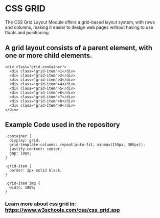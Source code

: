 # CSS GRID

The CSS Grid Layout Module offers a grid-based layout system, with rows and columns, making it easier to design web pages without having to use floats and positioning.

## A grid layout consists of a parent element, with one or more child elements.

    <div class="grid-container">
      <div class="grid-item">1</div>
      <div class="grid-item">2</div>
      <div class="grid-item">3</div>
      <div class="grid-item">4</div>
      <div class="grid-item">5</div>
      <div class="grid-item">6</div>
      <div class="grid-item">7</div>
      <div class="grid-item">8</div>
      <div class="grid-item">9</div>
    </div>

## Example Code used in the repository

    .container {
      display: grid;
      grid-template-columns: repeat(auto-fit, minmax(150px, 300px));
      justify-content: center;
      gap: 10px;
    }
    
    .grid-item {
      border: 2px solid black;
    }
    
    .grid-item img {
      width: 100%;
    }

### Learn more about css grid in: https://www.w3schools.com/css/css_grid.asp

